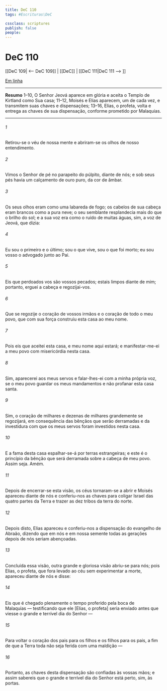 ```yaml
---
title: DeC 110
tags: #Escrituras\DeC

cssclass: scriptures
publish: false
people:
---
```


# DeC 110
[[DeC 109| <-- DeC 109]] | [[DeC]] | [[DeC 111|DeC 111 --> ]]

[Em linha](https://churchofjesuschrist.org/study/scriptures/dc-testament/dc/110?lang=por)

---
__Resumo__
1–10, O Senhor Jeová aparece em glória e aceita o Templo de Kirtland como Sua casa; 11–12, Moisés e Elias aparecem, um de cada vez, e transmitem suas chaves e dispensações; 13–16, Elias, o profeta, volta e entrega as chaves de sua dispensação, conforme prometido por Malaquias.

---
###### 1 
Retirou-se o véu de nossa mente e abriram-se os olhos de nosso entendimento.

###### 2 
Vimos o Senhor de pé no parapeito do púlpito, diante de nós; e sob seus pés havia um calçamento de ouro puro, da cor de âmbar.

###### 3 
Os seus olhos eram como uma labareda de fogo; os cabelos de sua cabeça eram brancos como a pura neve; o seu semblante resplandecia mais do que o brilho do sol; e a sua voz era como o ruído de muitas águas, sim, a voz de Jeová, que dizia:

###### 4 
Eu sou o primeiro e o último; sou o que vive, sou o que foi morto; eu sou vosso o advogado junto ao Pai.

###### 5 
Eis que perdoados vos são vossos pecados; estais limpos diante de mim; portanto, erguei a cabeça e regozijai-vos.

###### 6 
Que se regozije o coração de vossos irmãos e o coração de todo o meu povo, que com sua força construiu esta casa ao meu nome.

###### 7 
Pois eis que aceitei esta casa, e meu nome aqui estará; e manifestar-me-ei a meu povo com misericórdia nesta casa.

###### 8 
Sim, aparecerei aos meus servos e falar-lhes-ei com a minha própria voz, se o meu povo guardar os meus mandamentos e não profanar esta casa santa.

###### 9 
Sim, o coração de milhares e dezenas de milhares grandemente se regozijará, em consequência das bênçãos que serão derramadas e da investidura com que os meus servos foram investidos nesta casa.

###### 10 
E a fama desta casa espalhar-se-á por terras estrangeiras; e este é o princípio da bênção que será derramada sobre a cabeça de meu povo. Assim seja. Amém.

###### 11 
Depois de encerrar-se esta visão, os céus tornaram-se a abrir e Moisés apareceu diante de nós e conferiu-nos as chaves para coligar Israel das quatro partes da Terra e trazer as dez tribos da terra do norte.

###### 12 
Depois disto, Elias apareceu e conferiu-nos a dispensação do evangelho de Abraão, dizendo que em nós e em nossa semente todas as gerações depois de nós seriam abençoadas.

###### 13 
Concluída essa visão, outra grande e gloriosa visão abriu-se para nós; pois Elias, o profeta, que fora levado ao céu sem experimentar a morte, apareceu diante de nós e disse:

###### 14 
Eis que é chegado plenamente o tempo proferido pela boca de Malaquias — testificando que ele [Elias, o profeta] seria enviado antes que viesse o grande e terrível dia do Senhor —

###### 15 
Para voltar o coração dos pais para os filhos e os filhos para os pais, a fim de que a Terra toda não seja ferida com uma maldição —

###### 16 
Portanto, as chaves desta dispensação são confiadas às vossas mãos; e assim sabereis que o grande e terrível dia do Senhor está perto, sim, às portas.

